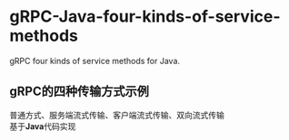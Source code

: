 # gRPC-Java-four-kinds-of-service-methods
gRPC four kinds of service methods for Java.
## gRPC的四种传输方式示例
普通方式、服务端流式传输、客户端流式传输、双向流式传输
<br>基于<b>Java</b>代码实现
